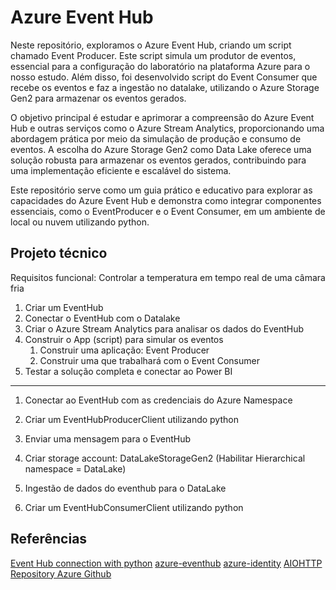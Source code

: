 # Azure Event Hub
Neste repositório, exploramos o Azure Event Hub, criando um script chamado Event Producer. Este script simula um produtor de eventos, essencial para a configuração do laboratório na plataforma Azure para o nosso estudo. Além disso, foi desenvolvido script do Event Consumer que recebe os eventos e faz a ingestão no datalake, utilizando o Azure Storage Gen2 para armazenar os eventos gerados.

O objetivo principal é estudar e aprimorar a compreensão do Azure Event Hub e outras serviços como o Azure Stream Analytics, proporcionando uma abordagem prática por meio da simulação de produção e consumo de eventos. A escolha do Azure Storage Gen2 como Data Lake oferece uma solução robusta para armazenar os eventos gerados, contribuindo para uma implementação eficiente e escalável do sistema.

Este repositório serve como um guia prático e educativo para explorar as capacidades do Azure Event Hub e demonstra como integrar componentes essenciais, como o EventProducer e o Event Consumer, em um ambiente de local ou nuvem utilizando python.

## Projeto técnico
Requisitos funcional: Controlar a temperatura em tempo real de uma câmara fria

1) Criar um EventHub
2) Conectar o EventHub com o Datalake
3) Criar o Azure Stream Analytics para analisar os dados do EventHub
4) Construir o App (script) para simular os eventos
	1) Construir uma aplicação: Event Producer
	2) Construir uma que trabalhará com o Event Consumer
5) Testar a solução completa e conectar ao Power BI 

---

1) Conectar ao EventHub com as credenciais do Azure Namespace
2) Criar um EventHubProducerClient utilizando python
3) Enviar uma mensagem para o EventHub

1) Criar storage account: DataLakeStorageGen2 (Habilitar Hierarchical namespace = DataLake)
2) Ingestão de dados do eventhub para o DataLake
3) Criar um EventHubConsumerClient utilizando python


## Referências
[Event Hub connection with python](https://learn.microsoft.com/en-us/azure/event-hubs/event-hubs-python-get-started-send?tabs=connection-string%2Croles-azure-portal)
[azure-eventhub](https://pypi.org/project/azure-eventhub/)
[azure-identity](https://pypi.org/project/azure-identity/)
[AIOHTTP](https://pypi.org/project/aiohttp/)
[Repository Azure Github](https://github.com/Azure/azure-sdk-for-python/tree/main/sdk/eventhub)